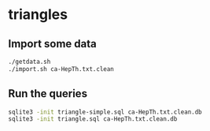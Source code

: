 triangles
=========

## Import some data
```bash
./getdata.sh
./import.sh ca-HepTh.txt.clean
```

## Run the queries
```bash
sqlite3 -init triangle-simple.sql ca-HepTh.txt.clean.db
sqlite3 -init triangle.sql ca-HepTh.txt.clean.db
```
